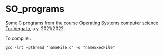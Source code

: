 # SO_programs
Some C programs from the course Operating Systems [computer science Tor Vergata](http://www.informatica.uniroma2.it/), a.y. 2021/2022.

To compile :
	
	gcc -lrt -pthread "nameFile.c" -o "nameExecFile"

